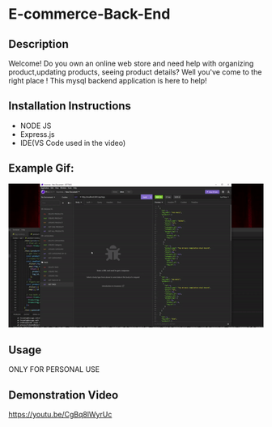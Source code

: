 # E-commerce-Back-End

## Description
Welcome! Do you own an online web store and need help with organizing product,updating products, seeing product details? Well you've come to the right place ! This mysql backend application is here to help!
        
## Installation Instructions
* NODE JS
* Express.js 
* IDE(VS Code used in the video)

## Example Gif:
![Shortened Youtube Video](./images/ezgif-4-b352abdfd8.gif)
       
## Usage
ONLY FOR PERSONAL USE
        
## Demonstration Video
https://youtu.be/CgBq8lWyrUc
